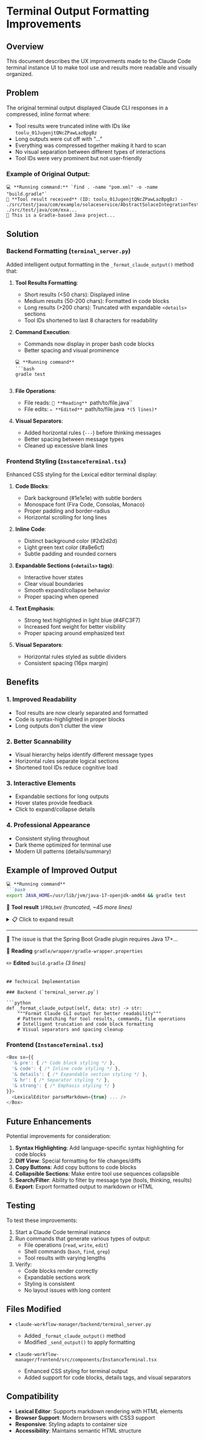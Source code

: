 # Terminal Output Formatting Improvements

## Overview

This document describes the UX improvements made to the Claude Code terminal instance UI to make tool use and results more readable and visually organized.

## Problem

The original terminal output displayed Claude CLI responses in a compressed, inline format where:
- Tool results were truncated inline with IDs like `toolu_01JugenjtQNcZPawLazBpgBz`
- Long outputs were cut off with "..."
- Everything was compressed together making it hard to scan
- No visual separation between different types of interactions
- Tool IDs were very prominent but not user-friendly

### Example of Original Output:
```
💻 **Running command:** `find . -name "pom.xml" -o -name "build.gradle"`
🔧 **Tool result received** (ID: toolu_01JugenjtQNcZPawLazBpgBz) - ./src/test/java/com/example/solaceservice/AbstractSolaceIntegrationTest.java
./src/test/java/com/exa...
💬 This is a Gradle-based Java project...
```

## Solution

### Backend Formatting (`terminal_server.py`)

Added intelligent output formatting in the `_format_claude_output()` method that:

1. **Tool Results Formatting**:
   - Short results (<50 chars): Displayed inline
   - Medium results (50-200 chars): Formatted in code blocks
   - Long results (>200 chars): Truncated with expandable `<details>` sections
   - Tool IDs shortened to last 8 characters for readability

2. **Command Execution**:
   - Commands now display in proper bash code blocks
   - Better spacing and visual prominence
   ```
   💻 **Running command**
   ```bash
   gradle test
   ```
   ```

3. **File Operations**:
   - File reads: `📖 **Reading** `path/to/file.java``
   - File edits: `✏️ **Edited** `path/to/file.java` *(5 lines)*`

4. **Visual Separators**:
   - Added horizontal rules (`---`) before thinking messages
   - Better spacing between message types
   - Cleaned up excessive blank lines

### Frontend Styling (`InstanceTerminal.tsx`)

Enhanced CSS styling for the Lexical editor terminal display:

1. **Code Blocks**:
   - Dark background (#1e1e1e) with subtle borders
   - Monospace font (Fira Code, Consolas, Monaco)
   - Proper padding and border-radius
   - Horizontal scrolling for long lines

2. **Inline Code**:
   - Distinct background color (#2d2d2d)
   - Light green text color (#a8e6cf)
   - Subtle padding and rounded corners

3. **Expandable Sections (`<details>` tags)**:
   - Interactive hover states
   - Clear visual boundaries
   - Smooth expand/collapse behavior
   - Proper spacing when opened

4. **Text Emphasis**:
   - Strong text highlighted in light blue (#4FC3F7)
   - Increased font weight for better visibility
   - Proper spacing around emphasized text

5. **Visual Separators**:
   - Horizontal rules styled as subtle dividers
   - Consistent spacing (16px margin)

## Benefits

### 1. **Improved Readability**
- Tool results are now clearly separated and formatted
- Code is syntax-highlighted in proper blocks
- Long outputs don't clutter the view

### 2. **Better Scannability**
- Visual hierarchy helps identify different message types
- Horizontal rules separate logical sections
- Shortened tool IDs reduce cognitive load

### 3. **Interactive Elements**
- Expandable sections for long outputs
- Hover states provide feedback
- Click to expand/collapse details

### 4. **Professional Appearance**
- Consistent styling throughout
- Dark theme optimized for terminal use
- Modern UI patterns (details/summary)

## Example of Improved Output

```markdown
💻 **Running command**
```bash
export JAVA_HOME=/usr/lib/jvm/java-17-openjdk-amd64 && gradle test
```

🔧 **Tool result** `1FRQLbeV` *(truncated, ~45 more lines)*

<details>
<summary>📋 Click to expand result</summary>

```
FAILURE: Build failed with an exception.

* What went wrong:
java.lang.UnsupportedClassVersionError: ...
```

</details>

---

💬 The issue is that the Spring Boot Gradle plugin requires Java 17+...

📖 **Reading** `gradle/wrapper/gradle-wrapper.properties`

✏️ **Edited** `build.gradle` *(3 lines)*
```

## Technical Implementation

### Backend (`terminal_server.py`)

```python
def _format_claude_output(self, data: str) -> str:
    """Format Claude CLI output for better readability"""
    # Pattern matching for tool results, commands, file operations
    # Intelligent truncation and code block formatting
    # Visual separators and spacing cleanup
```

### Frontend (`InstanceTerminal.tsx`)

```typescript
<Box sx={{
  '& pre': { /* Code block styling */ },
  '& code': { /* Inline code styling */ },
  '& details': { /* Expandable section styling */ },
  '& hr': { /* Separator styling */ },
  '& strong': { /* Emphasis styling */ }
}}>
  <LexicalEditor parseMarkdown={true} ... />
</Box>
```

## Future Enhancements

Potential improvements for consideration:

1. **Syntax Highlighting**: Add language-specific syntax highlighting for code blocks
2. **Diff View**: Special formatting for file changes/diffs
3. **Copy Buttons**: Add copy buttons to code blocks
4. **Collapsible Sections**: Make entire tool use sequences collapsible
5. **Search/Filter**: Ability to filter by message type (tools, thinking, results)
6. **Export**: Export formatted output to markdown or HTML

## Testing

To test these improvements:

1. Start a Claude Code terminal instance
2. Run commands that generate various types of output:
   - File operations (`read`, `write`, `edit`)
   - Shell commands (`bash`, `find`, `grep`)
   - Tool results with varying lengths
3. Verify:
   - Code blocks render correctly
   - Expandable sections work
   - Styling is consistent
   - No layout issues with long content

## Files Modified

- `claude-workflow-manager/backend/terminal_server.py`
  - Added `_format_claude_output()` method
  - Modified `_send_output()` to apply formatting

- `claude-workflow-manager/frontend/src/components/InstanceTerminal.tsx`
  - Enhanced CSS styling for terminal output
  - Added support for code blocks, details tags, and visual separators

## Compatibility

- **Lexical Editor**: Supports markdown rendering with HTML elements
- **Browser Support**: Modern browsers with CSS3 support
- **Responsive**: Styling adapts to container size
- **Accessibility**: Maintains semantic HTML structure

